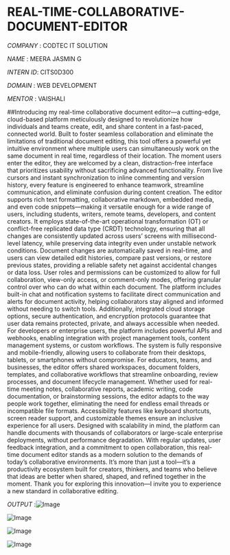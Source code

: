 # REAL-TIME-COLLABORATIVE-DOCUMENT-EDITOR

*COMPANY* : CODTEC IT SOLUTION 

*NAME* : MEERA JASMIN G 

*INTERN ID*: CITS0D300

*DOMAIN* : WEB DEVELOPMENT 

*MENTOR* : VAISHALI

##Introducing my real-time collaborative document editor—a cutting-edge, cloud-based platform meticulously designed to revolutionize how individuals and teams create, edit, and share content in a fast-paced, connected world. Built to foster seamless collaboration and eliminate the limitations of traditional document editing, this tool offers a powerful yet intuitive environment where multiple users can simultaneously work on the same document in real time, regardless of their location. The moment users enter the editor, they are welcomed by a clean, distraction-free interface that prioritizes usability without sacrificing advanced functionality. From live cursors and instant synchronization to inline commenting and version history, every feature is engineered to enhance teamwork, streamline communication, and eliminate confusion during content creation. The editor supports rich text formatting, collaborative markdown, embedded media, and even code snippets—making it versatile enough for a wide range of users, including students, writers, remote teams, developers, and content creators. It employs state-of-the-art operational transformation (OT) or conflict-free replicated data type (CRDT) technology, ensuring that all changes are consistently updated across users’ screens with millisecond-level latency, while preserving data integrity even under unstable network conditions. Document changes are automatically saved in real-time, and users can view detailed edit histories, compare past versions, or restore previous states, providing a reliable safety net against accidental changes or data loss. User roles and permissions can be customized to allow for full collaboration, view-only access, or comment-only modes, offering granular control over who can do what within each document. The platform includes built-in chat and notification systems to facilitate direct communication and alerts for document activity, helping collaborators stay aligned and informed without needing to switch tools. Additionally, integrated cloud storage options, secure authentication, and encryption protocols guarantee that user data remains protected, private, and always accessible when needed. For developers or enterprise users, the platform includes powerful APIs and webhooks, enabling integration with project management tools, content management systems, or custom workflows. The system is fully responsive and mobile-friendly, allowing users to collaborate from their desktops, tablets, or smartphones without compromise. For educators, teams, and businesses, the editor offers shared workspaces, document folders, templates, and collaborative workflows that streamline onboarding, review processes, and document lifecycle management. Whether used for real-time meeting notes, collaborative reports, academic writing, code documentation, or brainstorming sessions, the editor adapts to the way people work together, eliminating the need for endless email threads or incompatible file formats. Accessibility features like keyboard shortcuts, screen reader support, and customizable themes ensure an inclusive experience for all users. Designed with scalability in mind, the platform can handle documents with thousands of collaborators or large-scale enterprise deployments, without performance degradation. With regular updates, user feedback integration, and a commitment to open collaboration, this real-time document editor stands as a modern solution to the demands of today’s collaborative environments. It’s more than just a tool—it’s a productivity ecosystem built for creators, thinkers, and teams who believe that ideas are better when shared, shaped, and refined together in the moment. Thank you for exploring this innovation—I invite you to experience a new standard in collaborative editing.

*OUTPUT* :![Image](https://github.com/user-attachments/assets/48339c7e-0a71-4955-a21e-b764c76ec0bd)

![Image](https://github.com/user-attachments/assets/be86af0d-69fc-499d-9031-d86807c0715f)

![Image](https://github.com/user-attachments/assets/dd496914-f275-4208-933b-2f227bc9b27a)

![Image](https://github.com/user-attachments/assets/d82e840c-c4cd-4e7b-a82e-272059befe34)



